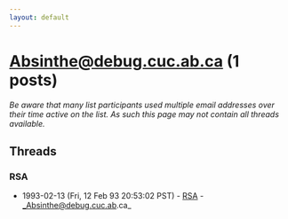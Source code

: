 ```yaml
---
layout: default
---
```


# Absinthe@debug.cuc.ab.ca (1 posts)

_Be aware that many list participants used multiple email addresses over their time active on the list. As such this page may not contain all threads available._

## Threads

### RSA
+ 1993-02-13 (Fri, 12 Feb 93 20:53:02 PST) - [RSA](/archive/1993/02/fa8047e0a898e21045a16bd236eabbf53beba73ba2a42e678f5c6939d9223bb2) - _Absinthe@debug.cuc.ab.ca_

